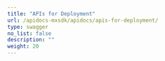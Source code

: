 ```yaml
---
title: "APIs for Deployment"
url: /apidocs-mxsdk/apidocs/apis-for-deployment/
type: swagger
no_list: false
description: ""
weight: 20
---
```

